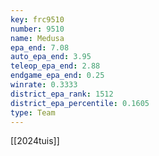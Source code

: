 ```yaml
---
key: frc9510
number: 9510
name: Medusa
epa_end: 7.08
auto_epa_end: 3.95
teleop_epa_end: 2.88
endgame_epa_end: 0.25
winrate: 0.3333
district_epa_rank: 1512
district_epa_percentile: 0.1605
type: Team
---
```

[[2024tuis]]

